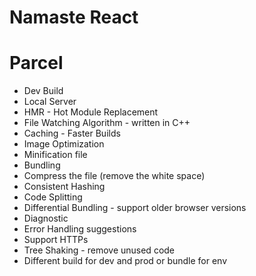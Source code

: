 # Namaste React

# Parcel
- Dev Build
- Local Server
- HMR - Hot Module Replacement
- File Watching Algorithm - written in C++
- Caching - Faster Builds
- Image Optimization
- Minification file
- Bundling
- Compress the file (remove the white space)
- Consistent Hashing
- Code Splitting
- Differential Bundling - support older browser versions
- Diagnostic
- Error Handling suggestions
- Support HTTPs
- Tree Shaking - remove unused code
- Different build for dev and prod or bundle for env